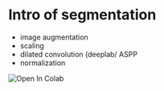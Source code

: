 # Intro of segmentation
- image augmentation
- scaling
- dilated convolution (deeplab/ ASPP
- normalization


![Open In Colab](https://colab.research.google.com/drive/1jswxT5G4Dd3x6Wq0HmaAeGp7xJj7bwMz?usp=sharing#scrollTo=acecaf5b)
